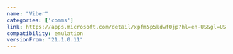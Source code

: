 ```yaml
---
name: "Viber"
categories: ['comms']
link: https://apps.microsoft.com/detail/xpfm5p5kdwf0jp?hl=en-US&gl=US
compatibility: emulation
versionFrom: "21.1.0.11"
---
```


